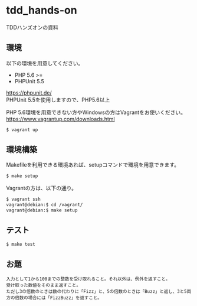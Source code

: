 # tdd_hands-on
TDDハンズオンの資料

## 環境

以下の環境を用意してください。  
* PHP 5.6 >=
* PHPUnit 5.5

https://phpunit.de/  
PHPUnit 5.5を使用しますので、PHP5.6以上  

PHP 5.6環境を用意できない方やWindowsの方はVagrantをお使いください。  
https://www.vagrantup.com/downloads.html  
```sh
$ vagrant up
```

## 環境構築

Makefileを利用できる環境あれば、setupコマンドで環境を用意できます。  

```sh
$ make setup
```

Vagrantの方は、以下の通り。  
```sh
$ vagrant ssh
vagrant@debian:$ cd /vagrant/
vagrant@debian:$ make setup
```

## テスト

```sh
$ make test
```

## お題

```
入力として1から100までの整数を受け取れること。それ以外は、例外を返すこと。
受け取った数値をそのまま返すこと。
ただし3の倍数のときは数の代わりに「Fizz」と、5の倍数のときは「Buzz」と返し、3と5両方の倍数の場合には「FizzBuzz」を返すこと。
```
